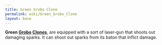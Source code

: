 ```yaml
---
title: Green Grobo Clone
permalink: wiki/Green_Grobo_Clone
layout: base
---
```


**Green [Grobo](Grobo "wikilink") [Clones](Clone "wikilink")**, are
equipped with a sort of laser-gun that shoots out damaging sparks. It
can shoot out sparks from its baton that inflict damage.
